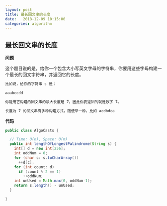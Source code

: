 ```yaml
---
layout: post
title: 最长回文串的长度
date:   2018-12-09 10:15:00
categories: algorithm
---
```


## 最长回文串的长度

**问题**

这个题目说的是，给你一个包含大小写英文字母的字符串，你要用这些字母构建一个最长的回文字符串，并返回它的长度。

```markdown
比如说，给你的字符串 s 是：

aaabccdd

你能用它构建的回文串的最大长度是 7，因此你要返回的就是数字 7。

长度为 7 的回文串有多种构建方式，随便举一种，比如 acdbdca
```

**代码**

```java
public class AlgoCasts {

  // Time: O(n), Space: O(m)
  public int lengthOfLongestPalindrome(String s) {
    int[] d = new int[256];
    int oddNum = 0;
    for (char c: s.toCharArray())
      ++d[c];
    for (int count: d)
      if (count % 2 == 1)
        ++oddNum;
    int unUsed = Math.max(0, oddNum-1);
    return s.length() - unUsed;
  }

}
```

